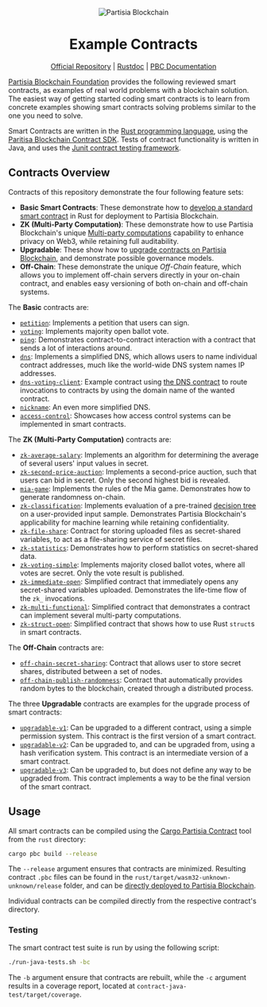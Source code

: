 <div align="center">

![Partisia Blockchain](https://partisiablockchain.com/wp-content/uploads/2023/10/chartAsset-1.svg)

# Example Contracts

[Official Repository](https://gitlab.com/partisiablockchain/language/example-contracts)
| [Rustdoc](https://partisiablockchain.gitlab.io/language/example-contracts/access_control/index.html)
| [PBC Documentation](https://partisiablockchain.gitlab.io/documentation/)

</div>

[Partisia Blockchain Foundation](https://partisiablockchain.com/) provides
the following reviewed smart contracts, as examples of real world problems with
a blockchain solution. The easiest way of getting started coding smart
contracts is to learn from concrete examples showing smart contracts solving
problems similar to the one you need to solve.

Smart Contracts are written in the [Rust programming
language](https://rust-lang.org/), using the [Paritisa Blockchain Contract
SDK](https://gitlab.com/partisiablockchain/language/contract-sdk/). Tests of contract
functionality is written in Java, and uses the
[Junit contract testing framework](https://gitlab.com/partisiablockchain/language/junit-contract-test/).

## Contracts Overview

Contracts of this repository demonstrate the four following feature sets:

- **Basic Smart Contracts**: These demonstrate how to [develop a standard smart
  contract](https://partisiablockchain.gitlab.io/documentation/smart-contracts/introduction-to-smart-contracts.html)
  in Rust for deployment to Partisia Blockchain.
- **ZK (Multi-Party Computation)**: These demonstrate how to use Partisia
  Blockchain's unique [Multi-party
  computations](https://partisiablockchain.gitlab.io/documentation/smart-contracts/zk-smart-contracts/zk-smart-contracts.html)
  capability to enhance privacy on Web3, while retaining full auditability.
- **Upgradable**: These show how to [upgrade contracts on Partisia
  Blockchain](https://partisiablockchain.gitlab.io/documentation/smart-contracts/upgradable-smart-contracts.html),
  and demonstrate possible governance models.
- **Off-Chain**: These demonstrate the unique _Off-Chain_ feature, which allows
  you to implement off-chain servers directly in your on-chain contract, and
  enables easy versioning of both on-chain and off-chain systems.

The **Basic** contracts are:

- [`petition`](./rust/petition): Implements a petition that users can sign.
- [`voting`](./rust/voting): Implements majority open ballot vote.
- [`ping`](./rust/ping): Demonstrates contract-to-contract interaction with
  a contract that sends a lot of interactions around.
- [`dns`](./rust/dns): Implements a simplified DNS, which allows users to name
  individual contract addresses, much like the world-wide DNS system names IP
  addresses.
- [`dns-voting-client`](./rust/dns-voting-client): Example contract using [the
  DNS contract](../dns) to route invocations to contracts by using the domain
  name of the wanted contract.
- [`nickname`](./rust/nickname): An even more simplified DNS.
- [`access-control`](./rust/access-control): Showcases how access control
  systems can be implemented in smart contracts.

The **ZK (Multi-Party Computation)** contracts are:

- [`zk-average-salary`](./rust/zk-average-salary): Implements an algorithm for
  determining the average of several users' input values in secret.
- [`zk-second-price-auction`](./rust/zk-second-price-auction): Implements
  a second-price auction, such that users can bid in secret. Only the second
  highest bid is revealed.
- [`mia-game`](./rust/mia-game): Implements the rules of the Mia game.
  Demonstrates how to generate randomness on-chain.
- [`zk-classification`](./rust/zk-classification): Implements evaluation of
  a pre-trained [decision tree](https://en.wikipedia.org/wiki/Decision_tree) on
  a user-provided input sample. Demonstrates Partisia Blockchain's
  applicability for machine learning while retaining confidentiality.
- [`zk-file-share`](./rust/zk-file-share): Contract for storing uploaded files
  as secret-shared variables, to act as a file-sharing service of secret files.
- [`zk-statistics`](./rust/zk-statistics): Demonstrates how to perform
  statistics on secret-shared data.
- [`zk-voting-simple`](./rust/zk-voting-simple): Implements majority closed
  ballot votes, where all votes are secret. Only the vote result is published.
- [`zk-immediate-open`](./rust/zk-immediate-open): Simplified contract that
  immediately opens any secret-shared variables uploaded. Demonstrates the
  life-time flow of the `zk_` invocations.
- [`zk-multi-functional`](./rust/zk-multi-functional): Simplified contract that
  demonstrates a contract can implement several multi-party computations.
- [`zk-struct-open`](./rust/zk-struct-open): Simplified contract that shows how
  to use Rust `struct`s in smart contracts.

The **Off-Chain** contracts are:

- [`off-chain-secret-sharing`](./rust/off-chain-secret-sharing): Contract that allows user to store secret shares, distributed between a set of nodes.
- [`off-chain-publish-randomness`](./rust/off-chain-publish-randomness):
  Contract that automatically provides random bytes to the blockchain, created
  through a distributed process.

The three **Upgradable** contracts are examples for the upgrade process of smart
contracts:

- [`upgradable-v1`](./rust/upgradable-v1): Can be upgraded to a different contract, using a simple
  permission system. This contract is the first version of a smart contract.
- [`upgradable-v2`](./rust/upgradable-v2): Can be upgraded to, and can be upgraded from, using a hash
  verification system. This contract is an intermediate version of a smart
  contract.
- [`upgradable-v3`](./rust/upgradable-v3): Can be upgraded to, but does not define any way to be
  upgraded from. This contract implements a way to be the final version of the
  smart contract.

## Usage

All smart contracts can be compiled using the [Cargo Partisia Contract](https://gitlab.com/partisiablockchain/language/cargo-partisia-contract) tool from the `rust` directory:

```bash
cargo pbc build --release
```

The `--release` argument ensures that contracts are minimized. Resulting
contract `.pbc` files can be found in the `rust/target/wasm32-unknown-unknown/release` folder, and can be
 [directly deployed to Partisia Blockchain](https://partisiablockchain.gitlab.io/documentation/smart-contracts/compile-and-deploy-contracts.html).

Individual contracts can be compiled directly from the respective contract's
directory.

### Testing

The smart contract test suite is run by using the following script:

```bash
./run-java-tests.sh -bc
```

The `-b` argument ensure that contracts are rebuilt, while the `-c` argument
results in a coverage report, located at `contract-java-test/target/coverage`.
